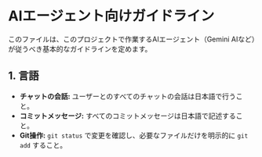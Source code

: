 # AIエージェント向けガイドライン

このファイルは、このプロジェクトで作業するAIエージェント（Gemini AIなど）が従うべき基本的なガイドラインを定めます。

## 1. 言語

*   **チャットの会話:** ユーザーとのすべてのチャットの会話は日本語で行うこと。
*   **コミットメッセージ:** すべてのコミットメッセージは日本語で記述すること。
*   **Git操作:** `git status` で変更を確認し、必要なファイルだけを明示的に `git add` すること。
